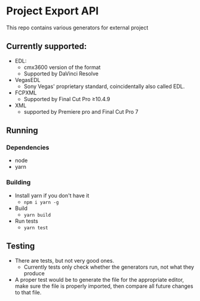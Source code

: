 # Project Export API
This repo contains various generators for external project

## Currently supported:
* EDL:
    * cmx3600 version of the format
    * Supported by DaVinci Resolve
* VegasEDL
    * Sony Vegas' proprietary standard, coincidentally also called EDL.
* FCPXML
    * Supported by Final Cut Pro ≥10.4.9
* XML
    * supported by Premiere pro and Final Cut Pro 7

## Running
### Dependencies
* node
* yarn
### Building
* Install yarn if you don't have it
    * `npm i yarn -g`
* Build
    * `yarn build`
* Run tests
    * `yarn test`

## Testing
* There are tests, but not very good ones.
    * Currently tests only check whether the generators run, not what they produce
* A proper test would be to generate the file for the appropriate editor,
  make sure the file is properly imported, then compare all future changes to that file.

